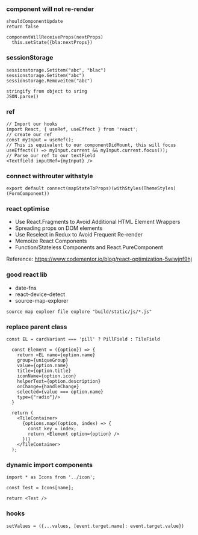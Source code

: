 ### component will not re-render
```
shouldComponentUpdate
return false
```

```
componentWillReceiveProps(nextProps)
  this.setState({bla:nextProps})
```
### sessionStorage
```
sessionstorage.Setitem("abc", "blac")
sessionstorage.Getitem("abc")
sessionstorage.Removeitem("abc")

stringify from object to sring
JSON.parse()
```

### ref
```
// Import our hooks
import React, { useRef, useEffect } from 'react';
// create our ref
const myInput = useRef();
// This is equivalent to our componentDidMount, this will focus
useEffect(() => myInput.current && myInput.current.focus());
// Parse our ref to our textField
<Textfield inputRef={myInput} />
```

### connect withrouter withstyle
```
export default connect(mapStateToProps)(withStyles(ThemeStyles)(FormComponent))
```


### react optimise
- Use React.Fragments to Avoid Additional HTML Element Wrappers
- Spreading props on DOM elements
- Use Reselect in Redux to Avoid Frequent Re-render
- Memoize React Components
- Function/Stateless Components and React.PureComponent

Reference: https://www.codementor.io/blog/react-optimization-5wiwjnf9hj


### good react lib
- date-fns
- react-device-detect
- source-map-explorer
```
source map exploer file explore "build/static/js/*.js"
```



### replace parent class
```
const EL = cardVariant === 'pill' ? PillField : TileField

  const Element = ({option}) => {
    return <EL name={option.name}
    group={uniqueGroup}
    value={option.name}
    title={option.title}
    iconName={option.icon}
    helperText={option.description}
    onChange={handleChange}
    selected={value === option.name}
    type={"radio"}/>
  }
  
  return (
    <TileContainer>
      {options.map((option, index) => {
        const key = index;
        return <Element option={option} />
      })}
    </TileContainer>
  );
  ```
  
  

### dynamic import components
```
import * as Icons from '../icon';

const Test = Icons[name];

return <Test />

```

### hooks
```
setValues = ({...values, [event.target.name]: event.target.value})
```
